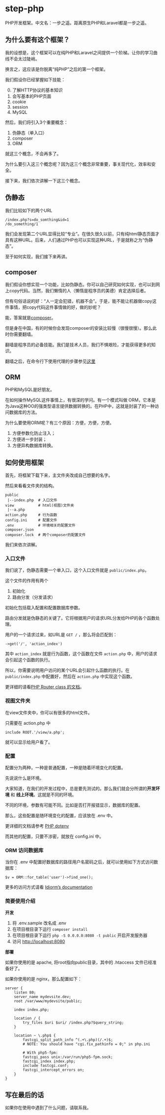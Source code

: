 # step-php
PHP开发框架。中文名：一步之遥。距离原生PHP和Laravel都是一步之遥。

## 为什么要有这个框架？

我的设想是，这个框架可以在纯PHP和Laravel之间提供一个阶梯。让你的学习曲线不会太过陡峭。

换言之，这应该是你脱离“纯PHP”之后的第一个框架。

我们假设你已经掌握如下技能：

0. 了解HTTP协议的基本知识
0. 会写基本的PHP页面
1. cookie
2. session
3. MySQL

然后，我们将引入3个重要概念：

1. 伪静态（单入口）
2. composer
3. ORM

就这三个概念，不会再多了。

为什么要引入这三个概念呢？因为这三个概念非常重要，事关现代化，效率和安全。

接下来，我们依次讲解一下这三个概念。

## 伪静态

我们比较如下的两个URL

    /index.php?s=do_somthing&id=1
    /do_something/1

我们会发现第二个URL显得比较“专业”。在很久很久以前，只有纯html静态页面才具有这种URL。后来，人们通过PHP也可以实现这种URL，于是就称之为“伪静态”。

至于如何实现，我们接下来再讲。

## composer

我们假设你想实现一个功能，比如伪静态。你可以自己研究如何实现，也可以到网上copy代码。当然，我们懒惰的人（懒惰是程序员的美德）肯定选择后者。

但有句俗话说的好：“人一定会犯错，机器不会”。于是，能不能让机器做copy这件事情，把copy代码这件事情做的好，做的妙呢？

能，答案就是[composer](https://getcomposer.org/)。

但是身在中国，有的时候你会发现composer的安装比较慢（很慢很慢）。那么此时你需要翻墙。

翻墙是程序员的必备技能。我们是技术人员，我们不惧艰险，才能获得更多的知识。

翻墙之后，在命令行下使用代理的步骤参见[这里](http://picasso250.github.io/2015/04/03/agent.html)

## ORM

PHP和MySQL是好朋友。

在如何操作MySQL这件事情上，有很深的学问。有一个模式叫做 ORM，它本是为Java这种OO的强类型语言提供数据转换的。在PHP中，这就是封装了的一种访问数据库的方法。

为什么要使用ORM呢？有三个原因：方便，方便，方便。

1. 方便参数化防止注入；
2. 方便进一步封装；
3. 方便异构数据库转换。

## 如何使用框架

首先，将框架下载下来，主文件夹改成自己想要的名字。

然后来看看文件夹的结构。

    public
     |--index.php  # 入口文件
    view           # html(视图)文件夹
     |--a.php
    action.php     # 行为函数
    config.ini     # 配置文件
    .env           # 环境相关的配置文件
    composer.json
    composer.lock  # 两个composer的配置文件

我们来依次讲解。

### 入口文件

我们说了，伪静态需要一个单入口，这个入口文件就是 `public/index.php`。

这个文件的作用有两个

1. 初始化
2. 路由分发（分发请求）

初始化包括载入配置和配置数据库参数。

路由分发就是伪静态的关键了。它将根据用户的请求URL分发给PHP的各个函数处理。

用户的一个请求过来，如URL是 `GET /` ，那么将会匹配到：

    ->get('/', 'action_index')

其中 `action_index` 就是行为函数，这个函数在文件 `action.php` 中，用户的请求会引起这个函数的执行。

所以，你需要说明用户访问的某个URL会引起什么函数的执行。在 `public/index.php` 中配置好，然后在 `action.php` 中实现这个函数。

更详细的请看[PHP Router class 的文档](https://github.com/dannyvankooten/PHP-Router)。

### 视图文件夹

在view文件夹中，你可以有很多的html文件。

只需要在 action.php 中

    include ROOT.'/view/a.php';

就可以显示给用户看了。

### 配置

配置分为两种，一种是普通配置，一种是随着环境变化的配置。

先说说什么是环境。

大家知道，在我们的开发过程中，总是要先测试的。那么我们就会分所谓的**开发环境** 和 **线上环境**。这就是不同的环境。

不同的环境，参数有可能不同。比如是否打开报错显示，数据库的配置。

那么，这些配置是随环境变化的配置，应该放在 .env 中。

更详细的文档请参考 [PHP dotenv](https://github.com/vlucas/phpdotenv)

而其他的配置，只要不涉密，就放在 config.ini 中。

### ORM 访问数据库

当你在 .env 中配置好数据库的路径用户名密码之后，就可以使用如下方式访问数据库：

    $v = ORM::for_table('user')->find_one();

更多的访问方式请看 [Idiorm’s documentation](http://idiorm.readthedocs.io/en/latest/)

### 简要使用介绍

**开发**

1. 将 .env.sample 改名成 .env
2. 在项目根目录下运行 `composer install`
2. 在项目根目录下运行 `php -S 0.0.0.0:8080 -t public` 开启开发服务器
3. 访问 [http://localhost:8080](http://localhost:8080)

**部署**

如果你使用的是 apache, 将root指向public目录，其中的 .htaccess 文件已经准备好了。

如果你使用的是 nginx，那么配置如下：

    server {
        listen 80;
        server_name mydevsite.dev;
        root /var/www/mydevsite/public;

        index index.php;

        location / {
            try_files $uri $uri/ /index.php?$query_string;
        }

        location ~ \.php$ {
            fastcgi_split_path_info ^(.+\.php)(/.+)$;
            # NOTE: You should have "cgi.fix_pathinfo = 0;" in php.ini

            # With php5-fpm:
            fastcgi_pass unix:/var/run/php5-fpm.sock;
            fastcgi_index index.php;
            include fastcgi.conf;
            fastcgi_intercept_errors on;
        }
    }

## 写在最后的话

如果你在使用中遇到了什么问题，请联系我。
